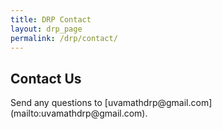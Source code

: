 ```yaml
---
title: DRP Contact 
layout: drp_page
permalink: /drp/contact/
---
```


<h2 class="mb-3">Contact Us</h2>
Send any questions to [uvamathdrp@gmail.com](mailto:uvamathdrp@gmail.com).
